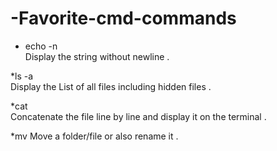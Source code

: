 # -Favorite-cmd-commands

* echo -n	
Display the string without newline .

*ls -a	
Display the List  of all files including hidden files .

*cat	
Concatenate the file line by line and display it on the terminal .

*mv 
Move a folder/file or also rename it  .
